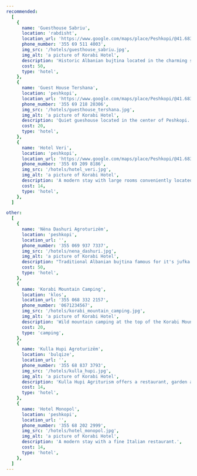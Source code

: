 ```yaml
---
recommended:
  [
    {
      name: 'Guesthouse Sabriu',
      location: 'rabdisht',
      location_url: 'https://www.google.com/maps/place/Peshkopi/@41.6837132,20.4314008,15z/data=!3m1!4b1!4m6!3m5!1s0x135173954ffe4dc1:0x10800b25b1c22884!8m2!3d41.684866!4d20.4291879!16s%2Fm%2F012bztbx?entry=ttu',
      phone_number: '355 69 511 4003',
      img_src: '/hotels/guesthouse_sabriu.jpg',
      img_alt: 'a picture of Korabi Hotel',
      description: 'Historic Albanian bujtina located in the charming stone village of Rabdisht.',
      cost: 50,
      type: 'hotel',
    },
    {
      name: 'Guest House Tershana',
      location: 'peshkopi',
      location_url: 'https://www.google.com/maps/place/Peshkopi/@41.6837132,20.4314008,15z/data=!3m1!4b1!4m6!3m5!1s0x135173954ffe4dc1:0x10800b25b1c22884!8m2!3d41.684866!4d20.4291879!16s%2Fm%2F012bztbx?entry=ttu',
      phone_number: '355 69 218 20306',
      img_src: '/hotels/guesthouse_tershana.jpg',
      img_alt: 'a picture of Korabi Hotel',
      description: 'Quiet gueshouse located in the center of Peshkopi.',
      cost: 20,
      type: 'hotel',
    },
    {
      name: 'Hotel Veri',
      location: 'peshkopi',
      location_url: 'https://www.google.com/maps/place/Peshkopi/@41.6837132,20.4314008,15z/data=!3m1!4b1!4m6!3m5!1s0x135173954ffe4dc1:0x10800b25b1c22884!8m2!3d41.684866!4d20.4291879!16s%2Fm%2F012bztbx?entry=ttu',
      phone_number: '355 69 209 8186',
      img_src: '/hotels/hotel_veri.jpg',
      img_alt: 'a picture of Korabi Hotel',
      description: 'A modern stay with large rooms conveniently located in Peshkopi.',
      cost: 14,
      type: 'hotel',
    },
  ]

other:
  [
    {
      name: 'Nëna Dashuri Agroturizëm',
      location: 'peshkopi',
      location_url: '',
      phone_number: '355 069 937 7337',
      img_src: '/hotels/nena_dashuri.jpg',
      img_alt: 'a picture of Korabi Hotel',
      description: "Traditional Albanian bujtina famous for it's jufka and Albanian dishes.",
      cost: 50,
      type: 'hotel',
    },
    {
      name: 'Korabi Mountain Camping',
      location: 'klos',
      location_url: '355 068 332 2157',
      phone_number: '0671234567',
      img_src: '/hotels/korabi_mountain_camping.jpg',
      img_alt: 'a picture of Korabi Hotel',
      description: 'Wild mountain camping at the top of the Korabi Mountain range.',
      cost: 20,
      type: 'camping',
    },
    {
      name: 'Kulla Hupi Agroturizëm',
      location: 'bulqize',
      location_url: '',
      phone_number: '355 68 837 3793',
      img_src: '/hotels/kulla_hupi.jpg',
      img_alt: 'a picture of Korabi Hotel',
      description: 'Kulla Hupi Agriturism offers a restaurant, garden and terrace. Each room has a private balcony.',
      cost: 14,
      type: 'hotel',
    },
    {
      name: 'Hotel Monopol',
      location: 'peshkopi',
      location_url: '',
      phone_number: '355 68 202 2999',
      img_src: '/hotels/hotel_monopol.jpg',
      img_alt: 'a picture of Korabi Hotel',
      description: 'A modern stay with a fine Italian restaurant.',
      cost: 14,
      type: 'hotel',
    },
  ]
---
```

